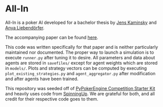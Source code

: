# All-In #

All-In is a poker AI developed for a bachelor thesis by
[Jens Kaminsky](https://github.com/BBBot2015) and
[Anya Liebendörfer](https://github.com/Orpheon).

The accompanying paper can be found
[here](https://github.com/Orpheon/Pokerbot-Thesis/blob/master/Pokerbot_Thesis.pdf).

This code was written specifically for that paper and is neither particularly maintained
nor documented. The proper way to launch a simulation is
to execute `runner.py` after tuning it to desire. All parameters and data about agents
are stored in `savefiles/` except for agent weights which are stored in `models/`. Plots and strategy
vectors can be computed by executing `plot_existing_strategies.py` and `agent_aggregator.py`
after modification and after agents have been trained.

This repository was seeded off of
[PyPokerEngine Competition Starter Kit](https://github.com/YanickSchraner/pokerchallenge)
and heavily uses code from [SpinningUp](https://github.com/openai/spinningup).
We are grateful for both, and all credit for their respective code goes to them.
